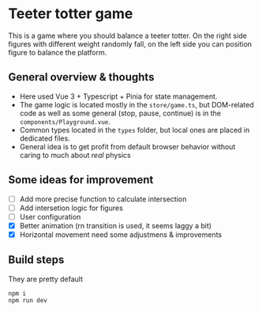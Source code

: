 # Teeter totter game

This is a game where you should balance a teeter totter. On the right side figures with different weight randomly fall,
on the left side you can position figure to balance the platform.

## General overview & thoughts

* Here used Vue 3 + Typescript + Pinia for state management.
* The game logic is located mostly in the `store/game.ts`, but DOM-related code as well as some general (stop, pause, continue) is in the `components/Playground.vue`.
* Common types located in the `types` folder, but local ones are placed in dedicated files.
* General idea is to get profit from default browser behavior without caring to much about *real* physics

## Some ideas for improvement

- [ ] Add more precise function to calculate intersection
- [ ] Add intersetion logic for figures
- [ ] User configuration
- [x] Better animation (rn transition is used, it seems laggy a bit)
- [x] Horizontal movement need some adjustmens & improvements

## Build steps

They are pretty default

```
npm i
npm run dev
```

